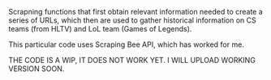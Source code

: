 Scrapning functions that first obtain relevant information needed to create a series of URLs, which then are used to gather historical information on CS teams (from HLTV) and LoL team (Games of Legends).

This particular code uses Scraping Bee API, which has worked for me.

THE CODE IS A WIP, IT DOES NOT WORK YET. I WILL UPLOAD WORKING VERSION SOON.
